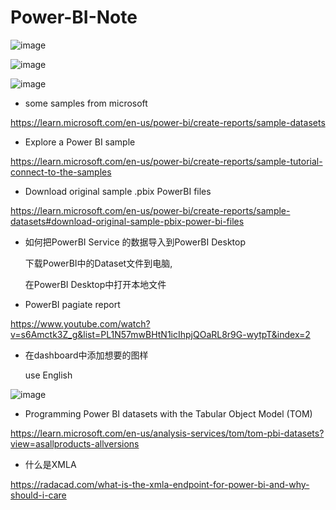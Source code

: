 # Power-BI-Note

![image](https://user-images.githubusercontent.com/117897416/233635565-7a94f609-d171-472f-960b-61d96e41a7a3.png)

![image](https://user-images.githubusercontent.com/117897416/233639038-ac00d0b2-fcb2-4d95-ab21-a37ecb24a5b4.png)

![image](https://user-images.githubusercontent.com/117897416/233639290-26b48583-bdc8-4af9-8693-7331163dbda0.png)

- some samples from microsoft

https://learn.microsoft.com/en-us/power-bi/create-reports/sample-datasets

- Explore a Power BI sample

https://learn.microsoft.com/en-us/power-bi/create-reports/sample-tutorial-connect-to-the-samples

- Download original sample .pbix PowerBI files

https://learn.microsoft.com/en-us/power-bi/create-reports/sample-datasets#download-original-sample-pbix-power-bi-files

- 如何把PowerBI Service 的数据导入到PowerBI Desktop 

   下载PowerBI中的Dataset文件到电脑, 
   
   在PowerBI Desktop中打开本地文件
   
- PowerBI pagiate report

https://www.youtube.com/watch?v=s6Amctk3Z_g&list=PL1N57mwBHtN1icIhpjQOaRL8r9G-wytpT&index=2

- 在dashboard中添加想要的图样

   use English

![image](https://user-images.githubusercontent.com/117897416/233667367-d0f0a1e7-cdc9-4839-95ff-269dd3665e97.png)

- Programming Power BI datasets with the Tabular Object Model (TOM)

https://learn.microsoft.com/en-us/analysis-services/tom/tom-pbi-datasets?view=asallproducts-allversions

- 什么是XMLA

https://radacad.com/what-is-the-xmla-endpoint-for-power-bi-and-why-should-i-care
